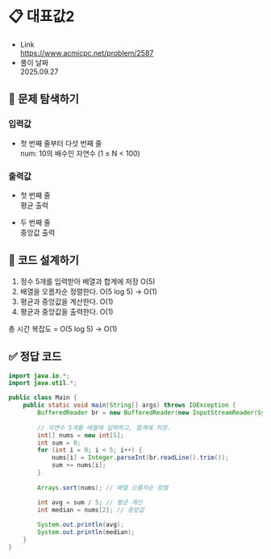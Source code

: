 # 📋 대표값2
- Link<br>
https://www.acmicpc.net/problem/2587
- 풀이 날짜<br>
2025.09.27

## 🔎 문제 탐색하기

### 입력값
- 첫 번째 줄부터 다섯 번째 줄<br>
num: 10의 배수인 자연수 (1 ≤ N < 100)<br>

### 출력값
- 첫 번째 줄<br>
평균 출력

- 두 번째 줄<br>
중앙값 출력

## 📝 코드 설계하기
1. 정수 5개를 입력받아 배열과 합계에 저장 O(5)
2. 배열을 오름차순 정렬한다. O(5 log 5) -> O(1)
3. 평균과 중앙값을 계산한다. O(1)
4. 평균과 중앙값을 출력한다. O(1)

총 시간 복잡도 = O(5 log 5) -> O(1)

## ✅ 정답 코드
```java
import java.io.*;
import java.util.*;

public class Main {
    public static void main(String[] args) throws IOException {
        BufferedReader br = new BufferedReader(new InputStreamReader(System.in));
        
        // 자연수 5개를 배열에 입력하고, 합계에 저장.
        int[] nums = new int[5];
        int sum = 0;
        for (int i = 0; i < 5; i++) {
            nums[i] = Integer.parseInt(br.readLine().trim());
            sum += nums[i];
        }
        
        Arrays.sort(nums); // 배열 오름차순 정렬

        int avg = sum / 5; // 평균 계산
        int median = nums[2]; // 중앙값
        
        System.out.println(avg);
        System.out.println(median);
    }
}
```